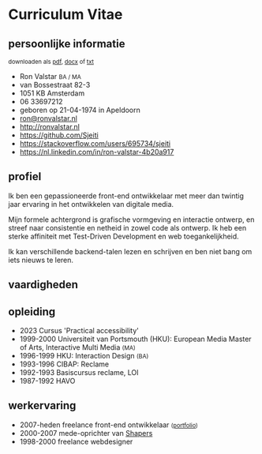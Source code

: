 <!--
  date: 2014-05-23
  modified: 2023-06-26
  slug: cv-nl
  type: page
  description: Ik ben een front-end ontwikkelaar met meer dan achttien jaar ervaring in grafisch ontwerp, interactie ontwerp en programmeren.
-->


# Curriculum Vitae
<div class="print-columns">
<div>

## persoonlijke informatie

<small class="pull-right" data-download>
    downloaden als 
    <a href="https://res.cloudinary.com/dn1rmdjs5/image/upload/v1569508867/rv/Curiculum-Vitae_Ron-Valstar_front-end-developer.pdf" download="Curiculum-Vitae_Ron-Valstar_front-end-developer.pdf">pdf</a>,
    <a data-download-word href="Curiculum-Vitae_Ron-Valstar_front-end-developer.docx" download="Curiculum-Vitae_Ron-Valstar_front-end-developer.docx">docx</a>
    of <a data-download-txt href="Curiculum-Vitae_Ron-Valstar_front-end-developer.md" download="Curiculum-Vitae_Ron-Valstar_front-end-developer.txt">txt</a>
</small>
<ul class="list-unstyled">
	<li>Ron Valstar <small>BA / MA</small></li>
	<li>van Bossestraat 82-3</li>
	<li>1051 KB Amsterdam</li>
	<li>06 33697212</li>
	<li>geboren op 21-04-1974 in Apeldoorn</li>
	<li><a href="mailto:ron@ronvalstar.nl">ron@ronvalstar.nl</a></li>
	<li><a href="http://ronvalstar.nl">http://ronvalstar.nl</a></li>
	<li><a href="https://github.com/Sjeiti">https://github.com/Sjeiti</a></li>
	<li><a href="https://stackoverflow.com/users/695734/sjeiti">https://stackoverflow.com/users/695734/sjeiti</a></li>
	<li><a href="https://nl.linkedin.com/in/ron-valstar-4b20a917">https://nl.linkedin.com/in/ron-valstar-4b20a917</a></li>
</ul>

</div><div>


## profiel

Ik ben een gepassioneerde front-end ontwikkelaar met meer dan twintig jaar ervaring in het ontwikkelen van digitale media.

Mijn formele achtergrond is grafische vormgeving en interactie ontwerp, en streef naar consistentie en netheid in zowel code als ontwerp.
Ik heb een sterke affiniteit met Test-Driven Development en web toegankelijkheid.

Ik kan verschillende backend-talen lezen en schrijven en ben niet bang om iets nieuws te leren.

</div>
</div>


## vaardigheden

<div 
    id="skillsWrapper"
    data-skills="html|css|javascript|react:4.75|angular:4.45|vue|tdd|cypress:5|jsdoc|design-system|ux:3.75|accessibility|storybook|scrum"
    data-associations='{
  "css": ["CSS3", "SASS", "LESS", "BEM"]  
}' 
>
</div>

<div class="print-columns"><div>

## opleiding

 - <time>2023</time> Cursus 'Practical accessibility'
 - <time>1999-2000</time> Universiteit van Portsmouth (HKU): European Media Master of Arts, Interactive Multi Media <small>(MA)</small>
 - <time>1996-1999</time> HKU: Interaction Design <small>(BA)</small>
 - <time>1993-1996</time> CIBAP: Reclame
 - <time>1992-1993</time> Basiscursus reclame, LOI
 - <time>1987-1992</time> HAVO

</div><div>

## werkervaring

 - <time>2007-heden</time> freelance front-end ontwikkelaar <small>([portfolio](https://ronvalstar.nl/projects))</small>
 - <time>2000-2007</time> mede-oprichter van [Shapers](http://www.shapers.nl/)
 - <time>1998-2000</time> freelance webdesigner

<!--
## cursussen
- <time>2023</time> Praktische Toegankelijkheid
- <time>2021</time> Omgaan met de zeis
- <time>2013</time> Basisvaardigheden lassen
- <time>1992-1993</time> Basiscursus reclame, LOI
-->

</div></div>


<div class="page-break"></div>
